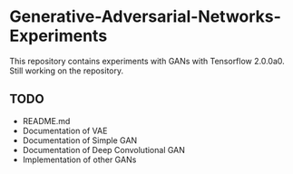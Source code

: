 # Generative-Adversarial-Networks-Experiments
This repository contains experiments with GANs with Tensorflow 2.0.0a0. Still working on the repository.

## TODO
- README.md
- Documentation of VAE
- Documentation of Simple GAN
- Documentation of Deep Convolutional GAN
- Implementation of other GANs
